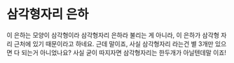 # 삼각형자리 은하

이 은하는 모양이 삼각형이라 삼각형자리 은하라 불리는 게 아니라, 이 은하가 삼각형
자리 근처에 있기 때문이라고 하네요. 근데 말이죠, 사실 삼각형자리 라는건 별 3개만
있으면 다 되는거 아니었나요? 사실 굳이 따지자면 삼각형자리는 한두개가 아닐텐데말
이죠!
